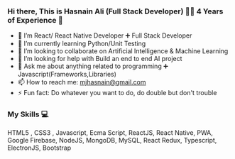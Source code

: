 ### Hi there, This is Hasnain Ali (Full Stack Developer) 👋:smile: 4 Years of Experience :muscle:


- 🔭 I’m React/ React Native Developer :heavy_plus_sign: Full Stack Developer
- 🌱 I’m currently learning Python/Unit Testing
- 👯 I’m looking to collaborate on Artificial Intelligence & Machine Learning
- 🤔 I’m looking for help with Build an end to end AI project
- 💬 Ask me about anything related to programming :heavy_plus_sign: Javascript(Frameworks,Libraries)
- 📫 How to reach me: mjhasnain@gmail.com
- ⚡ Fun fact: Do whatever you want to do, do double but don't trouble


### My Skills :computer:

HTML5 , CSS3 , Javascript, Ecma Script,  ReactJS, React Native, PWA, Google Firebase, NodeJS, MongoDB, MySQL, React Redux, Typescript, ElectronJS, Bootstrap
